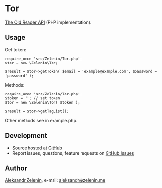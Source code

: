 # Tor

[The Old Reader API](https://github.com/krasnoukhov/theoldreader-api) (PHP implementation).

## Usage

Get token:

	require_once 'src/Zelenin/Tor.php';
	$tor = new \Zelenin\Tor;

	$result = $tor->getToken( $email = 'example@example.com', $password = 'password' );

Methods:

	require_once 'src/Zelenin/Tor.php';
	$token = ''; // set token
	$tor = new \Zelenin\Tor( $token );

	$result = $tor->getTagList();

Other methods see in example.php.

## Development

- Source hosted at [GitHub](https://github.com/zelenin/Tor)
- Report issues, questions, feature requests on [GitHub Issues](https://github.com/zelenin/Tor/issues)

## Author

[Aleksandr Zelenin](https://github.com/zelenin/), e-mail: [aleksandr@zelenin.me](mailto:aleksandr@zelenin.me)